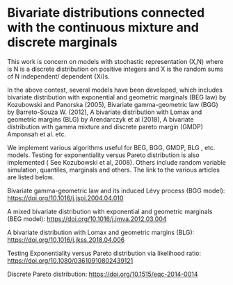 # Bivariate distributions connected with the continuous mixture and discrete  marginals
This work is concern on models with stochastic representation (X,N) where is N is a discrete distribution on positive integers and X is the random sums of N independent/ dependent {Xi}s.  

In the above contest, several models have been developed, which includes bivariate distribution with exponential and geometric marginals (BEG law) by Kozubowski and Panorska (2005), Bivariate gamma-geometric law (BGG) by Barreto-Souza W. (2012), A bivariate distribution with Lomax and geometric margins (BLG) by Arendarczyk et al (2018), A bivariate distribution with gamma mixture and discrete pareto margin (GMDP) Amponsah et al.  etc.

We implement various algorithms useful for BEG, BGG, GMDP, BLG , etc.  models. Testing for exponentiality versus Pareto distribution is also implemented ( See Kozubowski et al, 2008). Others include random variable simulation, quantiles, marginals and others. The link to the various articles are listed below.

Bivariate gamma-geometric law and its induced Lévy process (BGG model): https://doi.org/10.1016/j.jspi.2004.04.010

A mixed bivariate distribution with exponential and geometric marginals (BEG model): https://doi.org/10.1016/j.jmva.2012.03.004

A bivariate distribution with Lomax and geometric margins (BLG): https://doi.org/10.1016/j.jkss.2018.04.006

Testing Exponentiality versus Pareto distribution via likelihood ratio: https://doi.org/10.1080/03610910802439121 

Discrete Pareto distribution:  https://doi.org/10.1515/eqc-2014-0014
